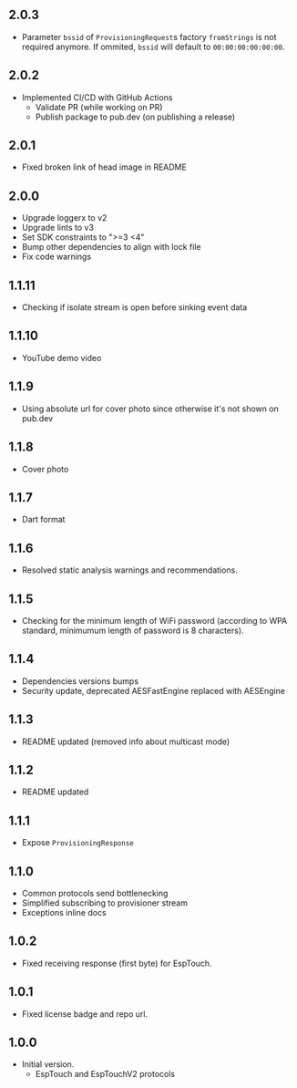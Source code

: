 ## 2.0.3

- Parameter `bssid` of `ProvisioningRequest`s factory `fromStrings` is not required anymore. If ommited, `bssid` will default to `00:00:00:00:00:00`. 

## 2.0.2

- Implemented CI/CD with GitHub Actions
    - Validate PR (while working on PR)
    - Publish package to pub.dev (on publishing a release)

## 2.0.1

- Fixed broken link of head image in README

## 2.0.0

- Upgrade loggerx to v2
- Upgrade lints to v3
- Set SDK constraints to ">=3 <4"
- Bump other dependencies to align with lock file
- Fix code warnings

## 1.1.11

- Checking if isolate stream is open before sinking event data

## 1.1.10

- YouTube demo video

## 1.1.9

- Using absolute url for cover photo since otherwise it's not shown on pub.dev

## 1.1.8

- Cover photo

## 1.1.7

- Dart format

## 1.1.6

- Resolved static analysis warnings and recommendations.

## 1.1.5

- Checking for the minimum length of WiFi password (according to WPA standard, minimumum length of password is 8 characters).

## 1.1.4

- Dependencies versions bumps
- Security update, deprecated AESFastEngine replaced with AESEngine

## 1.1.3

- README updated (removed info about multicast mode)

## 1.1.2

- README updated

## 1.1.1

- Expose `ProvisioningResponse`

## 1.1.0

- Common protocols send bottlenecking
- Simplified subscribing to provisioner stream
- Exceptions inline docs

## 1.0.2

- Fixed receiving response (first byte) for EspTouch.

## 1.0.1

- Fixed license badge and repo url.

## 1.0.0

- Initial version.
    - EspTouch and EspTouchV2 protocols
